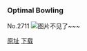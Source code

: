 ### Optimal Bowling
No.2711
![图片不见了~~~](https://imgs.xkcd.com/comics/optimal_bowling.png)

[原址](https://xkcd.com//2711) [下载](https://imgs.xkcd.com/comics/optimal_bowling.png)

